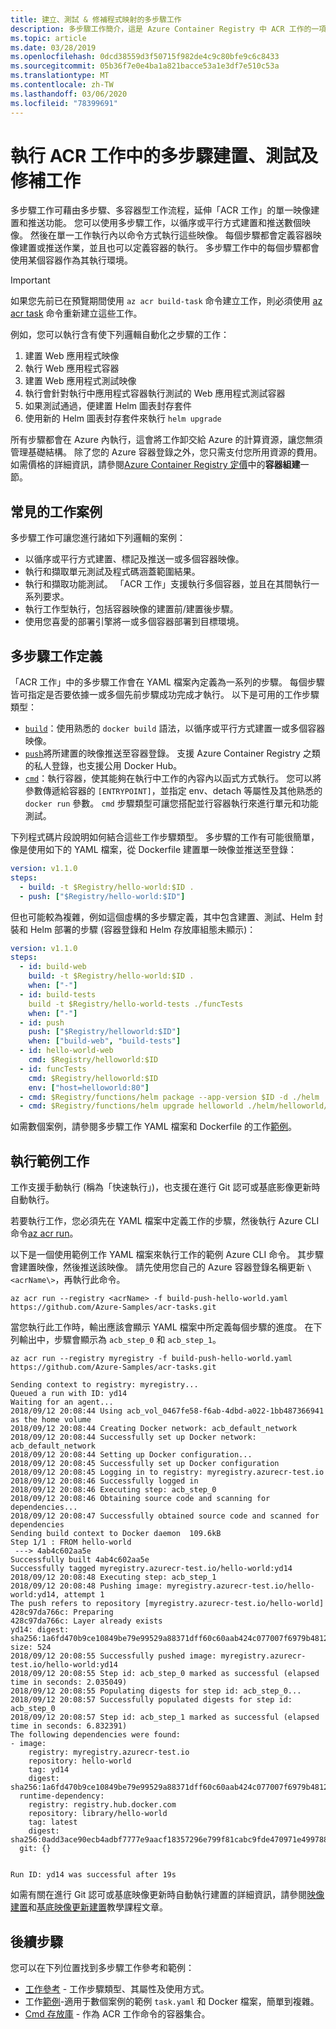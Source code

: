 ```yaml
---
title: 建立、測試 & 修補程式映射的多步驟工作
description: 多步驟工作簡介，這是 Azure Container Registry 中 ACR 工作的一項功能，可提供在雲端中建立、測試及修補容器映射的工作型工作流程。
ms.topic: article
ms.date: 03/28/2019
ms.openlocfilehash: 0dcd38559d3f50715f982de4c9c80bfe9c6c8433
ms.sourcegitcommit: 05b36f7e0e4ba1a821bacce53a1e3df7e510c53a
ms.translationtype: MT
ms.contentlocale: zh-TW
ms.lasthandoff: 03/06/2020
ms.locfileid: "78399691"
---
```

# <a name="run-multi-step-build-test-and-patch-tasks-in-acr-tasks"></a>執行 ACR 工作中的多步驟建置、測試及修補工作

多步驟工作可藉由多步驟、多容器型工作流程，延伸「ACR 工作」的單一映像建置和推送功能。 您可以使用多步驟工作，以循序或平行方式建置和推送數個映像。 然後在單一工作執行內以命令方式執行這些映像。 每個步驟都會定義容器映像建置或推送作業，並且也可以定義容器的執行。 多步驟工作中的每個步驟都會使用某個容器作為其執行環境。

> [!IMPORTANT]
> 如果您先前已在預覽期間使用 `az acr build-task` 命令建立工作，則必須使用 [az acr task][az-acr-task] 命令重新建立這些工作。

例如，您可以執行含有使下列邏輯自動化之步驟的工作：

1. 建置 Web 應用程式映像
1. 執行 Web 應用程式容器
1. 建置 Web 應用程式測試映像
1. 執行會針對執行中應用程式容器執行測試的 Web 應用程式測試容器
1. 如果測試通過，便建置 Helm 圖表封存套件
1. 使用新的 Helm 圖表封存套件來執行 `helm upgrade`

所有步驟都會在 Azure 內執行，這會將工作卸交給 Azure 的計算資源，讓您無須管理基礎結構。 除了您的 Azure 容器登錄之外，您只需支付您所用資源的費用。 如需價格的詳細資訊，請參閱[Azure Container Registry 定價][pricing]中的**容器組建**一節。


## <a name="common-task-scenarios"></a>常見的工作案例

多步驟工作可讓您進行諸如下列邏輯的案例：

* 以循序或平行方式建置、標記及推送一或多個容器映像。
* 執行和擷取單元測試及程式碼涵蓋範圍結果。
* 執行和擷取功能測試。 「ACR 工作」支援執行多個容器，並且在其間執行一系列要求。
* 執行工作型執行，包括容器映像的建置前/建置後步驟。
* 使用您喜愛的部署引擎將一或多個容器部署到目標環境。

## <a name="multi-step-task-definition"></a>多步驟工作定義

「ACR 工作」中的多步驟工作會在 YAML 檔案內定義為一系列的步驟。 每個步驟皆可指定是否要依據一或多個先前步驟成功完成才執行。 以下是可用的工作步驟類型：

* [`build`](container-registry-tasks-reference-yaml.md#build)：使用熟悉的 `docker build` 語法，以循序或平行方式建置一或多個容器映像。
* [`push`](container-registry-tasks-reference-yaml.md#push)將所建置的映像推送至容器登錄。 支援 Azure Container Registry 之類的私人登錄，也支援公用 Docker Hub。
* [`cmd`](container-registry-tasks-reference-yaml.md#cmd)：執行容器，使其能夠在執行中工作的內容內以函式方式執行。 您可以將參數傳遞給容器的 `[ENTRYPOINT]`，並指定 env、detach 等屬性及其他熟悉的 `docker run` 參數。 `cmd` 步驟類型可讓您搭配並行容器執行來進行單元和功能測試。

下列程式碼片段說明如何結合這些工作步驟類型。 多步驟的工作有可能很簡單，像是使用如下的 YAML 檔案，從 Dockerfile 建置單一映像並推送至登錄：

```yml
version: v1.1.0
steps:
  - build: -t $Registry/hello-world:$ID .
  - push: ["$Registry/hello-world:$ID"]
```

但也可能較為複雜，例如這個虛構的多步驟定義，其中包含建置、測試、Helm 封裝和 Helm 部署的步驟 (容器登錄和 Helm 存放庫組態未顯示)：

```yml
version: v1.1.0
steps:
  - id: build-web
    build: -t $Registry/hello-world:$ID .
    when: ["-"]
  - id: build-tests
    build -t $Registry/hello-world-tests ./funcTests
    when: ["-"]
  - id: push
    push: ["$Registry/helloworld:$ID"]
    when: ["build-web", "build-tests"]
  - id: hello-world-web
    cmd: $Registry/helloworld:$ID
  - id: funcTests
    cmd: $Registry/helloworld:$ID
    env: ["host=helloworld:80"]
  - cmd: $Registry/functions/helm package --app-version $ID -d ./helm ./helm/helloworld/
  - cmd: $Registry/functions/helm upgrade helloworld ./helm/helloworld/ --reuse-values --set helloworld.image=$Registry/helloworld:$ID
```

如需數個案例，請參閱多步驟工作 YAML 檔案和 Dockerfile 的工作[範例](container-registry-tasks-samples.md)。

## <a name="run-a-sample-task"></a>執行範例工作

工作支援手動執行 (稱為「快速執行」)，也支援在進行 Git 認可或基底影像更新時自動執行。

若要執行工作，您必須先在 YAML 檔案中定義工作的步驟，然後執行 Azure CLI 命令[az acr run][az-acr-run]。

以下是一個使用範例工作 YAML 檔案來執行工作的範例 Azure CLI 命令。 其步驟會建置映像，然後推送該映像。 請先使用您自己的 Azure 容器登錄名稱更新 `\<acrName\>`，再執行此命令。

```azurecli
az acr run --registry <acrName> -f build-push-hello-world.yaml https://github.com/Azure-Samples/acr-tasks.git
```

當您執行此工作時，輸出應該會顯示 YAML 檔案中所定義每個步驟的進度。 在下列輸出中，步驟會顯示為 `acb_step_0` 和 `acb_step_1`。

```azurecli
az acr run --registry myregistry -f build-push-hello-world.yaml https://github.com/Azure-Samples/acr-tasks.git
```

```output
Sending context to registry: myregistry...
Queued a run with ID: yd14
Waiting for an agent...
2018/09/12 20:08:44 Using acb_vol_0467fe58-f6ab-4dbd-a022-1bb487366941 as the home volume
2018/09/12 20:08:44 Creating Docker network: acb_default_network
2018/09/12 20:08:44 Successfully set up Docker network: acb_default_network
2018/09/12 20:08:44 Setting up Docker configuration...
2018/09/12 20:08:45 Successfully set up Docker configuration
2018/09/12 20:08:45 Logging in to registry: myregistry.azurecr-test.io
2018/09/12 20:08:46 Successfully logged in
2018/09/12 20:08:46 Executing step: acb_step_0
2018/09/12 20:08:46 Obtaining source code and scanning for dependencies...
2018/09/12 20:08:47 Successfully obtained source code and scanned for dependencies
Sending build context to Docker daemon  109.6kB
Step 1/1 : FROM hello-world
 ---> 4ab4c602aa5e
Successfully built 4ab4c602aa5e
Successfully tagged myregistry.azurecr-test.io/hello-world:yd14
2018/09/12 20:08:48 Executing step: acb_step_1
2018/09/12 20:08:48 Pushing image: myregistry.azurecr-test.io/hello-world:yd14, attempt 1
The push refers to repository [myregistry.azurecr-test.io/hello-world]
428c97da766c: Preparing
428c97da766c: Layer already exists
yd14: digest: sha256:1a6fd470b9ce10849be79e99529a88371dff60c60aab424c077007f6979b4812 size: 524
2018/09/12 20:08:55 Successfully pushed image: myregistry.azurecr-test.io/hello-world:yd14
2018/09/12 20:08:55 Step id: acb_step_0 marked as successful (elapsed time in seconds: 2.035049)
2018/09/12 20:08:55 Populating digests for step id: acb_step_0...
2018/09/12 20:08:57 Successfully populated digests for step id: acb_step_0
2018/09/12 20:08:57 Step id: acb_step_1 marked as successful (elapsed time in seconds: 6.832391)
The following dependencies were found:
- image:
    registry: myregistry.azurecr-test.io
    repository: hello-world
    tag: yd14
    digest: sha256:1a6fd470b9ce10849be79e99529a88371dff60c60aab424c077007f6979b4812
  runtime-dependency:
    registry: registry.hub.docker.com
    repository: library/hello-world
    tag: latest
    digest: sha256:0add3ace90ecb4adbf7777e9aacf18357296e799f81cabc9fde470971e499788
  git: {}


Run ID: yd14 was successful after 19s
```

如需有關在進行 Git 認可或基底映像更新時自動執行建置的詳細資訊，請參閱[映像建置](container-registry-tutorial-build-task.md)和[基底映像更新建置](container-registry-tutorial-base-image-update.md)教學課程文章。

## <a name="next-steps"></a>後續步驟

您可以在下列位置找到多步驟工作參考和範例：

* [工作參考](container-registry-tasks-reference-yaml.md) - 工作步驟類型、其屬性及使用方式。
* 工作[範例](container-registry-tasks-samples.md)-適用于數個案例的範例 `task.yaml` 和 Docker 檔案，簡單到複雜。
* [Cmd 存放庫](https://github.com/AzureCR/cmd) - 作為 ACR 工作命令的容器集合。

<!-- IMAGES -->

<!-- LINKS - External -->
[pricing]: https://azure.microsoft.com/pricing/details/container-registry/
[task-examples]: https://github.com/Azure-Samples/acr-tasks
[terms-of-use]: https://azure.microsoft.com/support/legal/preview-supplemental-terms/

<!-- LINKS - Internal -->
[az-acr-task-create]: /cli/azure/acr/task#az-acr-task-create
[az-acr-run]: /cli/azure/acr#az-acr-run
[az-acr-task]: /cli/azure/acr/task